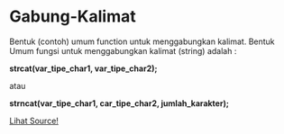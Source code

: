 # Gabung-Kalimat
Bentuk (contoh) umum function untuk menggabungkan kalimat.
Bentuk Umum fungsi untuk menggabungkan kalimat (string) adalah :

<b>strcat(var_tipe_char1, var_tipe_char2);</b>

atau 

<b>strncat(var_tipe_char1, car_tipe_char2, jumlah_karakter);</b>

<a href="https://github.com/RizkyKhapidsyah/Gabung-Kalimat-C/blob/master/Source.c" target="blank">Lihat Source!</a>
